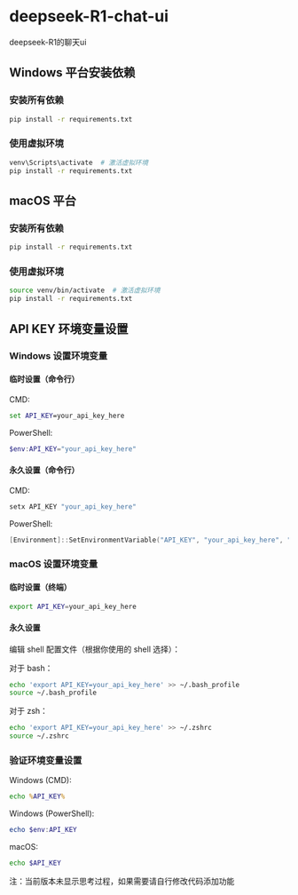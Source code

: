 # deepseek-R1-chat-ui

deepseek-R1的聊天ui

## Windows 平台安装依赖

### 安装所有依赖
```bash
pip install -r requirements.txt
```

### 使用虚拟环境
```bash
venv\Scripts\activate  # 激活虚拟环境
pip install -r requirements.txt
```

## macOS 平台

### 安装所有依赖
```bash
pip install -r requirements.txt
```

### 使用虚拟环境
```bash
source venv/bin/activate  # 激活虚拟环境
pip install -r requirements.txt
```

## API KEY 环境变量设置

### Windows 设置环境变量

#### 临时设置（命令行）

CMD:
```cmd
set API_KEY=your_api_key_here
```

PowerShell:
```powershell
$env:API_KEY="your_api_key_here"
```

#### 永久设置（命令行）

CMD:
```cmd
setx API_KEY "your_api_key_here"
```

PowerShell:
```powershell
[Environment]::SetEnvironmentVariable("API_KEY", "your_api_key_here", "User")
```

### macOS 设置环境变量

#### 临时设置（终端）
```bash
export API_KEY=your_api_key_here
```

#### 永久设置
编辑 shell 配置文件（根据你使用的 shell 选择）：

对于 bash：
```bash
echo 'export API_KEY=your_api_key_here' >> ~/.bash_profile
source ~/.bash_profile
```

对于 zsh：
```bash
echo 'export API_KEY=your_api_key_here' >> ~/.zshrc
source ~/.zshrc
```

### 验证环境变量设置

Windows (CMD):
```cmd
echo %API_KEY%
```

Windows (PowerShell):
```powershell
echo $env:API_KEY
```

macOS:
```bash
echo $API_KEY
```

注：当前版本未显示思考过程，如果需要请自行修改代码添加功能
